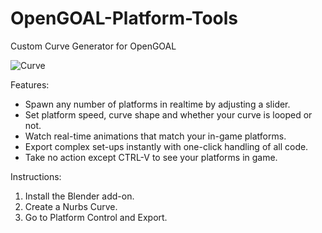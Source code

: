 # OpenGOAL-Platform-Tools
Custom Curve Generator for OpenGOAL

![Curve](https://github.com/user-attachments/assets/2629291a-fc40-4e99-8d66-3271b1adc34c)

Features:
- Spawn any number of platforms in realtime by adjusting a slider.
- Set platform speed, curve shape and whether your curve is looped or not.
- Watch real-time animations that match your in-game platforms.
- Export complex set-ups instantly with one-click handling of all code.
- Take no action except CTRL-V to see your platforms in game.

Instructions:
1. Install the Blender add-on.
2. Create a Nurbs Curve.
3. Go to Platform Control and Export.
